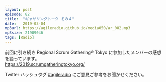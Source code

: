 ```yaml
---
layout: post
episode: 82
title:  "ギャザリングトーク その４"
date:   2019-03-04
mp3url: https://agileradio.github.io/media050/ar_082.mp3
mp3size: 21909046
tags: [Radio]
---
```


前回に引き続き Regional Scrum Gathering® Tokyo に参加したメンバーの感想を語っています。  
https://2019.scrumgatheringtokyo.org/  

Twitter ハッシュタグ [#agileradio](https://twitter.com/intent/tweet?hashtags=agileradio) にご意見ご参考をお聞かせください。

